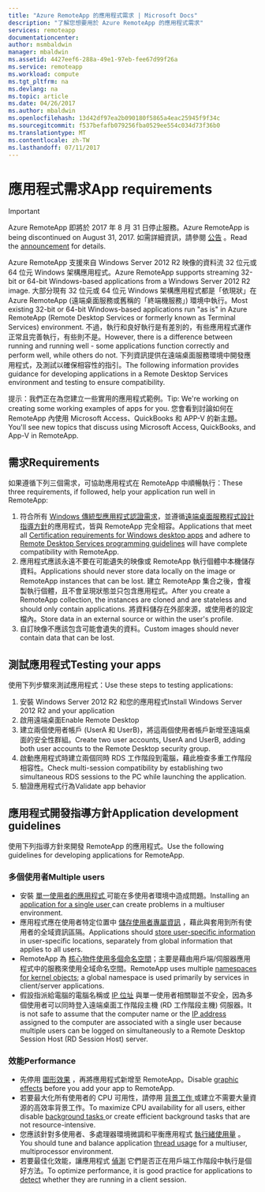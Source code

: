 ```yaml
---
title: "Azure RemoteApp 的應用程式需求 | Microsoft Docs"
description: "了解您想要用於 Azure RemoteApp 的應用程式需求"
services: remoteapp
documentationcenter: 
author: msmbaldwin
manager: mbaldwin
ms.assetid: 4427eef6-288a-49e1-97eb-fee67d99f26a
ms.service: remoteapp
ms.workload: compute
ms.tgt_pltfrm: na
ms.devlang: na
ms.topic: article
ms.date: 04/26/2017
ms.author: mbaldwin
ms.openlocfilehash: 13d42df97ea2b090180f5865a4eac25945f9f34c
ms.sourcegitcommit: f537befafb079256fba0529ee554c034d73f36b0
ms.translationtype: MT
ms.contentlocale: zh-TW
ms.lasthandoff: 07/11/2017
---
```

# <a name="app-requirements"></a><span data-ttu-id="ce51f-103">應用程式需求</span><span class="sxs-lookup"><span data-stu-id="ce51f-103">App requirements</span></span>
> [!IMPORTANT]
> <span data-ttu-id="ce51f-104">Azure RemoteApp 即將於 2017 年 8 月 31 日停止服務。</span><span class="sxs-lookup"><span data-stu-id="ce51f-104">Azure RemoteApp is being discontinued on August 31, 2017.</span></span> <span data-ttu-id="ce51f-105">如需詳細資訊，請參閱 [公告](https://go.microsoft.com/fwlink/?linkid=821148) 。</span><span class="sxs-lookup"><span data-stu-id="ce51f-105">Read the [announcement](https://go.microsoft.com/fwlink/?linkid=821148) for details.</span></span>
> 
> 

<span data-ttu-id="ce51f-106">Azure RemoteApp 支援來自 Windows Server 2012 R2 映像的資料流 32 位元或 64 位元 Windows 架構應用程式。</span><span class="sxs-lookup"><span data-stu-id="ce51f-106">Azure RemoteApp supports streaming 32-bit or 64-bit Windows-based applications from a Windows Server 2012 R2 image.</span></span> <span data-ttu-id="ce51f-107">大部分現有 32 位元或 64 位元 Windows 架構應用程式都是「依現狀」在 Azure RemoteApp (遠端桌面服務或舊稱的「終端機服務」) 環境中執行。</span><span class="sxs-lookup"><span data-stu-id="ce51f-107">Most existing 32-bit or 64-bit Windows-based applications run "as is" in Azure RemoteApp (Remote Desktop Services or formerly known as Terminal Services) environment.</span></span> <span data-ttu-id="ce51f-108">不過，執行和良好執行是有差別的，有些應用程式運作正常且完善執行，有些則不是。</span><span class="sxs-lookup"><span data-stu-id="ce51f-108">However, there is a difference between running and running well - some applications function correctly and perform well, while others do not.</span></span> <span data-ttu-id="ce51f-109">下列資訊提供在遠端桌面服務環境中開發應用程式，及測試以確保相容性的指引。</span><span class="sxs-lookup"><span data-stu-id="ce51f-109">The following information provides guidance for developing applications in a Remote Desktop Services environment and testing to ensure compatibility.</span></span>

<span data-ttu-id="ce51f-110">提示：我們正在為您建立一些實用的應用程式範例。</span><span class="sxs-lookup"><span data-stu-id="ce51f-110">Tip: We're working on creating some working examples of apps for you.</span></span> <span data-ttu-id="ce51f-111">您會看到討論如何在 RemoteApp 內使用 Microsoft Access、QuickBooks 和 APP-V 的新主題。</span><span class="sxs-lookup"><span data-stu-id="ce51f-111">You'll see new topics that discuss using Microsoft Access, QuickBooks, and App-V in RemoteApp.</span></span>

## <a name="requirements"></a><span data-ttu-id="ce51f-112">需求</span><span class="sxs-lookup"><span data-stu-id="ce51f-112">Requirements</span></span>
<span data-ttu-id="ce51f-113">如果遵循下列三個需求，可協助應用程式在 RemoteApp 中順暢執行：</span><span class="sxs-lookup"><span data-stu-id="ce51f-113">These three requirements, if followed, help your application run well in RemoteApp:</span></span>

1. <span data-ttu-id="ce51f-114">符合所有 [Windows 傳統型應用程式認證需求](https://msdn.microsoft.com/library/windows/desktop/hh749939.aspx)，並遵循[遠端桌面服務程式設計指導方針](https://msdn.microsoft.com/library/aa383490.aspx)的應用程式，皆與 RemoteApp 完全相容。</span><span class="sxs-lookup"><span data-stu-id="ce51f-114">Applications that meet all [Certification requirements for Windows desktop apps](https://msdn.microsoft.com/library/windows/desktop/hh749939.aspx) and adhere to [Remote Desktop Services programming guidelines](https://msdn.microsoft.com/library/aa383490.aspx) will have complete compatibility with RemoteApp.</span></span>
2. <span data-ttu-id="ce51f-115">應用程式應該永遠不要在可能遺失的映像或 RemoteApp 執行個體中本機儲存資料。</span><span class="sxs-lookup"><span data-stu-id="ce51f-115">Applications should never store data locally on the image or RemoteApp instances that can be lost.</span></span>  <span data-ttu-id="ce51f-116">建立 RemoteApp 集合之後，會複製執行個體，且不會呈現狀態並只包含應用程式。</span><span class="sxs-lookup"><span data-stu-id="ce51f-116">After you create a RemoteApp collection, the instances are cloned and are stateless and should only contain applications.</span></span> <span data-ttu-id="ce51f-117">將資料儲存在外部來源，或使用者的設定檔內。</span><span class="sxs-lookup"><span data-stu-id="ce51f-117">Store data in an external source or within the user's profile.</span></span>
3. <span data-ttu-id="ce51f-118">自訂映像不應該包含可能會遺失的資料。</span><span class="sxs-lookup"><span data-stu-id="ce51f-118">Custom images should never contain data that can be lost.</span></span>  

## <a name="testing-your-apps"></a><span data-ttu-id="ce51f-119">測試應用程式</span><span class="sxs-lookup"><span data-stu-id="ce51f-119">Testing your apps</span></span>
<span data-ttu-id="ce51f-120">使用下列步驟來測試應用程式：</span><span class="sxs-lookup"><span data-stu-id="ce51f-120">Use these steps to testing applications:</span></span>

1. <span data-ttu-id="ce51f-121">安裝 Windows Server 2012 R2 和您的應用程式</span><span class="sxs-lookup"><span data-stu-id="ce51f-121">Install Windows Server 2012 R2 and your application</span></span>
2. <span data-ttu-id="ce51f-122">啟用遠端桌面</span><span class="sxs-lookup"><span data-stu-id="ce51f-122">Enable Remote Desktop</span></span>
3. <span data-ttu-id="ce51f-123">建立兩個使用者帳戶 (UserA 和 UserB)，將這兩個使用者帳戶新增至遠端桌面的安全性群組。</span><span class="sxs-lookup"><span data-stu-id="ce51f-123">Create two user accounts, UserA and UserB, adding both user accounts to the Remote Desktop security group.</span></span>
4. <span data-ttu-id="ce51f-124">啟動應用程式時建立兩個同時 RDS 工作階段到電腦，藉此檢查多重工作階段相容性。</span><span class="sxs-lookup"><span data-stu-id="ce51f-124">Check multi-session compatibility by establishing two simultaneous RDS sessions to the PC while launching the application.</span></span>
5. <span data-ttu-id="ce51f-125">驗證應用程式行為</span><span class="sxs-lookup"><span data-stu-id="ce51f-125">Validate app behavior</span></span>

## <a name="application-development-guidelines"></a><span data-ttu-id="ce51f-126">應用程式開發指導方針</span><span class="sxs-lookup"><span data-stu-id="ce51f-126">Application development guidelines</span></span>
<span data-ttu-id="ce51f-127">使用下列指導方針來開發 RemoteApp 的應用程式。</span><span class="sxs-lookup"><span data-stu-id="ce51f-127">Use the following guidelines for developing applications for RemoteApp.</span></span>

### <a name="multiple-users"></a><span data-ttu-id="ce51f-128">多個使用者</span><span class="sxs-lookup"><span data-stu-id="ce51f-128">Multiple users</span></span>
* <span data-ttu-id="ce51f-129">安裝 [單一使用者的應用程式 ](https://msdn.microsoft.com/library/aa380661.aspx)可能在多使用者環境中造成問題。</span><span class="sxs-lookup"><span data-stu-id="ce51f-129">Installing an [application for a single user ](https://msdn.microsoft.com/library/aa380661.aspx)can create problems in a multiuser environment.</span></span>
* <span data-ttu-id="ce51f-130">應用程式應在使用者特定位置中 [儲存使用者專屬資訊](https://msdn.microsoft.com/library/aa383452.aspx) ，藉此與套用到所有使用者的全域資訊區隔。</span><span class="sxs-lookup"><span data-stu-id="ce51f-130">Applications should [store user-specific information](https://msdn.microsoft.com/library/aa383452.aspx) in user-specific locations, separately from global information that applies to all users.</span></span>
* <span data-ttu-id="ce51f-131">RemoteApp 為 [核心物件使用多個命名空間](https://msdn.microsoft.com/library/aa382954.aspx)；主要是藉由用戶端/伺服器應用程式中的服務來使用全域命名空間。</span><span class="sxs-lookup"><span data-stu-id="ce51f-131">RemoteApp uses multiple [namespaces for kernel objects](https://msdn.microsoft.com/library/aa382954.aspx); a global namespace is used primarily by services in client/server applications.</span></span>
* <span data-ttu-id="ce51f-132">假設指派給電腦的電腦名稱或 [IP 位址](https://msdn.microsoft.com/library/aa382942.aspx) 與單一使用者相關聯並不安全，因為多個使用者可以同時登入遠端桌面工作階段主機 (RD 工作階段主機) 伺服器。</span><span class="sxs-lookup"><span data-stu-id="ce51f-132">It is not safe to assume that the computer name or the [IP address](https://msdn.microsoft.com/library/aa382942.aspx) assigned to the computer are associated with a single user because multiple users can be logged on simultaneously to a Remote Desktop Session Host (RD Session Host) server.</span></span>

### <a name="performance"></a><span data-ttu-id="ce51f-133">效能</span><span class="sxs-lookup"><span data-stu-id="ce51f-133">Performance</span></span>
* <span data-ttu-id="ce51f-134">先停用 [圖形效果](https://msdn.microsoft.com/library/aa380822.aspx) ，再將應用程式新增至 RemoteApp。</span><span class="sxs-lookup"><span data-stu-id="ce51f-134">Disable [graphic effects](https://msdn.microsoft.com/library/aa380822.aspx) before you add your app to RemoteApp.</span></span>
* <span data-ttu-id="ce51f-135">若要最大化所有使用者的 CPU 可用性，請停用 [背景工作 ](https://msdn.microsoft.com/library/aa380665.aspx) 或建立不需要大量資源的高效率背景工作。</span><span class="sxs-lookup"><span data-stu-id="ce51f-135">To maximize CPU availability for all users, either disable [background tasks ](https://msdn.microsoft.com/library/aa380665.aspx) or create efficient background tasks that are not resource-intensive.</span></span>
* <span data-ttu-id="ce51f-136">您應該針對多使用者、多處理器環境微調和平衡應用程式 [執行緒使用量](https://msdn.microsoft.com/library/aa383520.aspx) 。</span><span class="sxs-lookup"><span data-stu-id="ce51f-136">You should tune and balance application [thread usage](https://msdn.microsoft.com/library/aa383520.aspx) for a multiuser, multiprocessor environment.</span></span>
* <span data-ttu-id="ce51f-137">若要最佳化效能，讓應用程式 [偵測](https://msdn.microsoft.com/library/aa380798.aspx) 它們是否正在用戶端工作階段中執行是個好方法。</span><span class="sxs-lookup"><span data-stu-id="ce51f-137">To optimize performance, it is good practice for applications to [detect](https://msdn.microsoft.com/library/aa380798.aspx) whether they are running in a client session.</span></span>

